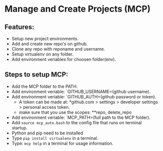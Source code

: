 # Manage and Create Projects (MCP)
## Features:
- Setup new project environments.
- Add and create new repo's on github.
- Clone any repo with reponame and username.
- Setup virtualenv on any folder.
- Add environment veriables for choosen folder(env).
## Steps to setup MCP:
- Add the MCP folder to the PATH.
- Add environment veriable: `GITHUB_USERNAME=(github username).
- Add environment veriable: `GITHUB_AUTH=(github password or token).
  - A token can be made at: *github.com > settings > developer settings > personal access token.
  - make sure that you use the scopes: **repo, delete_repo
- Add environment veriable: `MCP_PATH=(full path to the MCP folder).
- Add `source mcp_auto.bash` to the config file that runs on terminal startup.
- Python and pip need to be installed
- Type `pip install virtualenv` in a terminal.
- Type: `mcp help` in a terminal for usage information.
